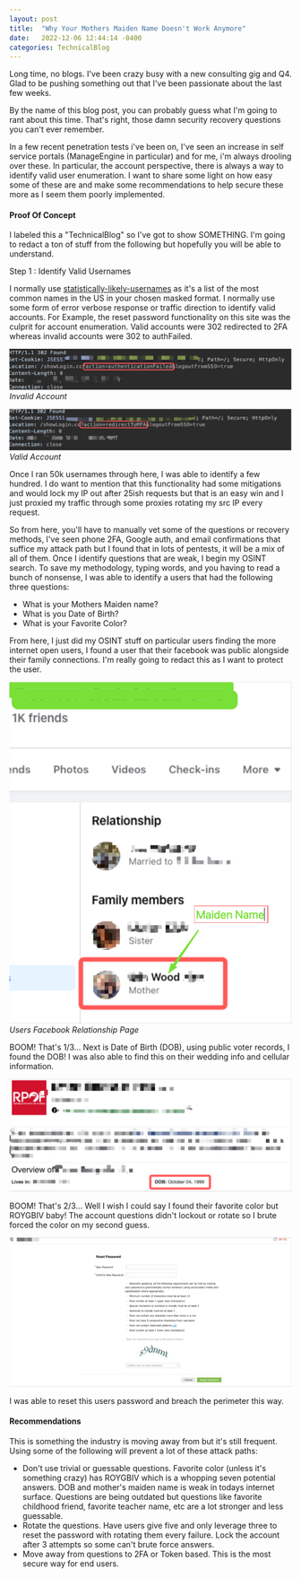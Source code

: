 ```yaml
---
layout: post
title:  "Why Your Mothers Maiden Name Doesn't Work Anymore"
date:   2022-12-06 12:44:14 -0400
categories: TechnicalBlog
---
```


Long time, no blogs. I've been crazy busy with a new consulting gig and Q4. Glad to be pushing something out that I've been passionate about the last few weeks.

By the name of this blog post, you can probably guess what I'm going to rant about this time. That's right, those damn security recovery questions you can't ever remember.

In a few recent penetration tests i've been on, I've seen an increase in self service portals (ManageEngine in particular) and for me, i'm always drooling over these. In particular, the account perspective, there is always a way to identify valid user enumeration. I want to share some light on how easy some of these are and make some recommendations to help secure these more as I seem them poorly implemented.

#### Proof Of Concept

I labeled this a "TechnicalBlog" so I've got to show SOMETHING. I'm going to redact a ton of stuff from the following but hopefully you will be able to understand.

Step 1 : Identify Valid Usernames

I normally use [statistically-likely-usernames](https://github.com/insidetrust/statistically-likely-usernames) as it's a list of the most common names in the US in your chosen masked format. I normally use some form of error verbose response or traffic direction to identify valid accounts. For Example, the reset password functionality on this site was the culprit for account enumeration. Valid accounts were 302 redirected to 2FA whereas invalid accounts were 302 to authFailed.


![Invalid.jpg](/assets/images/Mothers/invalidaccount.jpg)
*Invalid Account*


![Valid.jpg](/assets/images/Mothers/ValidAccount.jpg)
*Valid Account*


Once I ran 50k usernames through here, I was able to identify a few hundred. I do want to mention that this functionality had some mitigations and would lock my IP out after 25ish requests but that is an easy win and I just proxied my traffic through some proxies rotating my src IP every request.

So from here, you'll have to manually vet some of the questions or recovery methods, I've seen phone 2FA, Google auth, and email confirmations that suffice my attack path but I found that in lots of pentests, it will be a mix of all of them. Once I identify questions that are weak, I begin my OSINT search. To save my methodology, typing words, and you having to read a bunch of nonsense, I was able to identify a users that had the following three questions:

- What is your Mothers Maiden name?
- What is you Date of Birth?
- What is your Favorite Color?

From here, I just did my OSINT stuff on particular users finding the more internet open users, I found a user that their facebook was public alongside their family connections. I'm really going to redact this as I want to protect the user.

![Facebook](/assets/images/Mothers/Facebook.jpg)
*Users Facebook Relationship Page*

BOOM! That's 1/3... Next is Date of Birth (DOB), using public voter records, I found the DOB! I was also able to find this on their wedding info and cellular information.


![DOB](/assets/images/Mothers/Voter.jpg)


BOOM! That's 2/3... Well I wish I could say I found their favorite color but ROYGBIV baby! The account questions didn't lockout or rotate so I brute forced the color on my second guess.

![Reset](/assets/images/Mothers/Reset.jpg)


I was able to reset this users password and breach the perimeter this way.

#### Recommendations

This is something the industry is moving away from but it's still frequent. Using some of the following will prevent a lot of these attack paths:

- Don't use trivial or guessable questions. Favorite color (unless it's something crazy) has ROYGBIV which is a whopping seven potential answers. DOB and mother's maiden name is weak in todays internet surface. Questions are being outdated but questions like favorite childhood friend, favorite teacher name, etc are a lot stronger and less guessable.
- Rotate the questions. Have users give five and only leverage three to reset the password with rotating them every failure. Lock the account after 3 attempts so some can't brute force answers.
- Move away from questions to 2FA or Token based. This is the most secure way for end users.
